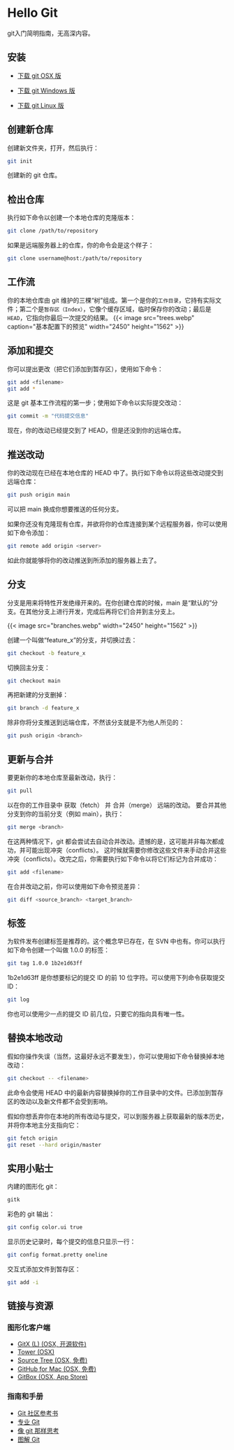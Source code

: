 # Hello Git


 git入门简明指南，无高深内容。

<!--more-->

## 安装

- [下载 git OSX 版](http://git-scm.com/download/mac)

- [下载 git Windows 版](http://git-for-windows.github.io/)

- [下载 git Linux 版](http://book.git-scm.com/2_installing_git.html)


## 创建新仓库

创建新文件夹，打开，然后执行：

```bash
git init
```

创建新的 git 仓库。



## 检出仓库

执行如下命令以创建一个本地仓库的克隆版本：

```bash
git clone /path/to/repository
```

如果是远端服务器上的仓库，你的命令会是这个样子：

```bash
git clone username@host:/path/to/repository
```


## 工作流

你的本地仓库由 git 维护的三棵“树”组成。第一个是你的`工作目录`，它持有实际文件；第二个是`暂存区（Index）`，它像个缓存区域，临时保存你的改动；最后是`HEAD`，它指向你最后一次提交的结果。 
{{< image src="trees.webp" caption="基本配置下的预览" width="2450" height="1562" >}}

## 添加和提交

你可以提出更改（把它们添加到暂存区），使用如下命令：

```bash
git add <filename>
git add *
```

这是 git 基本工作流程的第一步；使用如下命令以实际提交改动：

```bash
git commit -m "代码提交信息"
```

现在，你的改动已经提交到了 HEAD，但是还没到你的远端仓库。

## 推送改动

你的改动现在已经在本地仓库的 HEAD 中了。执行如下命令以将这些改动提交到远端仓库：

```bash
git push origin main
```

可以把 main 换成你想要推送的任何分支。

如果你还没有克隆现有仓库，并欲将你的仓库连接到某个远程服务器，你可以使用如下命令添加：

```bash
git remote add origin <server>
```

如此你就能够将你的改动推送到所添加的服务器上去了。

## 分支

分支是用来将特性开发绝缘开来的。在你创建仓库的时候，main 是“默认的”分支。在其他分支上进行开发，完成后再将它们合并到主分支上。 

{{< image src="branches.webp"  width="2450" height="1562" >}}

创建一个叫做“feature_x”的分支，并切换过去：

```bash
git checkout -b feature_x
```

切换回主分支：

```bash
git checkout main
```

再把新建的分支删掉：

```bash
git branch -d feature_x
```

除非你将分支推送到远端仓库，不然该分支就是不为他人所见的：

```bash
git push origin <branch>
```

## 更新与合并

要更新你的本地仓库至最新改动，执行：

```bash
git pull
```

以在你的工作目录中 获取（fetch） 并 合并（merge） 远端的改动。
要合并其他分支到你的当前分支（例如 main），执行：

```bash
git merge <branch>
```

在这两种情况下，git 都会尝试去自动合并改动。遗憾的是，这可能并非每次都成功，并可能出现冲突（conflicts）。 这时候就需要你修改这些文件来手动合并这些冲突（conflicts）。改完之后，你需要执行如下命令以将它们标记为合并成功：

```bash
git add <filename>
```

在合并改动之前，你可以使用如下命令预览差异：

```bash
git diff <source_branch> <target_branch>
```



## 标签

为软件发布创建标签是推荐的。这个概念早已存在，在 SVN 中也有。你可以执行如下命令创建一个叫做 1.0.0 的标签：

```bash
git tag 1.0.0 1b2e1d63ff
```

1b2e1d63ff 是你想要标记的提交 ID 的前 10 位字符。可以使用下列命令获取提交 ID：

```bash
git log
```

你也可以使用少一点的提交 ID 前几位，只要它的指向具有唯一性。

## 替换本地改动

假如你操作失误（当然，这最好永远不要发生），你可以使用如下命令替换掉本地改动：

```bash
git checkout -- <filename>
```

此命令会使用 HEAD 中的最新内容替换掉你的工作目录中的文件。已添加到暂存区的改动以及新文件都不会受到影响。

假如你想丢弃你在本地的所有改动与提交，可以到服务器上获取最新的版本历史，并将你本地主分支指向它：

```bash
git fetch origin
git reset --hard origin/master
```

## 实用小贴士

内建的图形化 git：

```bash
gitk
```

彩色的 git 输出：

```bash
git config color.ui true
```

显示历史记录时，每个提交的信息只显示一行：

```bash
git config format.pretty oneline
```

交互式添加文件到暂存区：

```bash
git add -i
```

## 链接与资源

### 图形化客户端

- [GitX (L) (OSX, 开源软件)](http://gitx.laullon.com/)
- [Tower (OSX)](http://www.git-tower.com/)
- [Source Tree (OSX, 免费)](http://www.sourcetreeapp.com/)
- [GitHub for Mac (OSX, 免费)](http://mac.github.com/)
- [GitBox (OSX, App Store)](https://itunes.apple.com/gb/app/gitbox/id403388357?mt=12)

### 指南和手册

- [Git 社区参考书](http://book.git-scm.com/)
- [专业 Git](http://progit.org/book/)
- [像 git 那样思考](http://think-like-a-git.net/)
- [图解 Git](http://marklodato.github.io/visual-git-guide/index-zh-cn.html)

